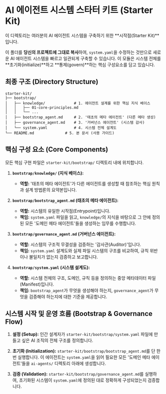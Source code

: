 # AI 에이전트 시스템 스타터 키트 (Starter Kit)

이 디렉토리는 여러분의 AI 에이전트 시스템을 구축하기 위한 **시작점(Starter Kit)**입니다.

이 폴더를 **당신의 프로젝트에 그대로 복사**하여, `system.yaml`을 수정하는 것만으로 새로운 AI 에이전트 시스템을 빠르고 일관되게 구축할 수 있습니다. 이 모듈은 시스템 전체를 **초기화(initialize)**하고 **통제(govern)**하는 핵심 구성요소를 담고 있습니다.

## 최종 구조 (Directory Structure)
```
starter-kit/
├── bootstrap/
│   ├── knowledge/             # 1. 에이전트 설계를 위한 핵심 지식 베이스
│   │   ├── 01-core-principles.md
│   │   └── ...
│   ├── bootstrap_agent.md     # 2. '태초의 메타 에이전트' (다른 메타 생성)
│   ├── governance_agent.md    # 3. '거버넌스 에이전트' (시스템 감사)
│   └── system.yaml            # 4. 시스템 전체 설계도
└── README.md              # 5. 본 문서 (사용 가이드)
```

## 핵심 구성 요소 (Core Components)

모든 핵심 구현 파일은 `starter-kit/bootstrap/` 디렉토리 내에 위치합니다.

1.  **`bootstrap/knowledge/` (지식 베이스):**
    *   **역할:** '태초의 메타 에이전트'가 다른 에이전트를 생성할 때 참조하는 핵심 원칙과 설계 방법론의 요약본입니다.

2.  **`bootstrap/bootstrap_agent.md` (태초의 메타 에이전트):**
    *   **역할:** 시스템의 유일한 시작점(Entrypoint)입니다.
    *   **책임:** `system.yaml` 파일을 읽고, `knowledge/`의 지식을 바탕으로 그 안에 정의된 모든 '도메인 메타 에이전트'들을 생성하는 임무를 수행합니다.

3.  **`bootstrap/governance_agent.md` (거버넌스 에이전트):**
    *   **역할:** 시스템의 구조적 무결성을 검증하는 '감사관(Auditor)'입니다.
    *   **책임:** `system.yaml` 설계도와 실제 파일 시스템의 구조를 비교하여, 규칙 위반이나 불일치가 없는지 검증하고 보고합니다.

4.  **`bootstrap/system.yaml` (시스템 설계도):**
    *   **역할:** 시스템 전체의 구조, 도메인, 규칙 등을 정의하는 중앙 메타데이터 파일(Manifest)입니다.
    *   **책임:** `bootstrap_agent`가 무엇을 생성해야 하는지, `governance_agent`가 무엇을 검증해야 하는지에 대한 기준을 제공합니다.

## 시스템 시작 및 운영 흐름 (Bootstrap & Governance Flow)

1.  **설정 (Setup):** 인간 설계자가 `starter-kit/bootstrap/system.yaml` 파일에 만들고 싶은 AI 조직의 전체 구조를 정의합니다.

2.  **초기화 (Initialization):** `starter-kit/bootstrap/bootstrap_agent.md`를 단 한 번 실행합니다. 이 에이전트는 `system.yaml`을 읽어 필요한 모든 '도메인 메타 에이전트'들을 `ai-agents/` 디렉토리 아래에 생성합니다.

3.  **검증 (Validation):** `starter-kit/bootstrap/governance_agent.md`를 실행하여, 초기화된 시스템이 `system.yaml`에 정의된 대로 정확하게 구성되었는지 검증합니다.
